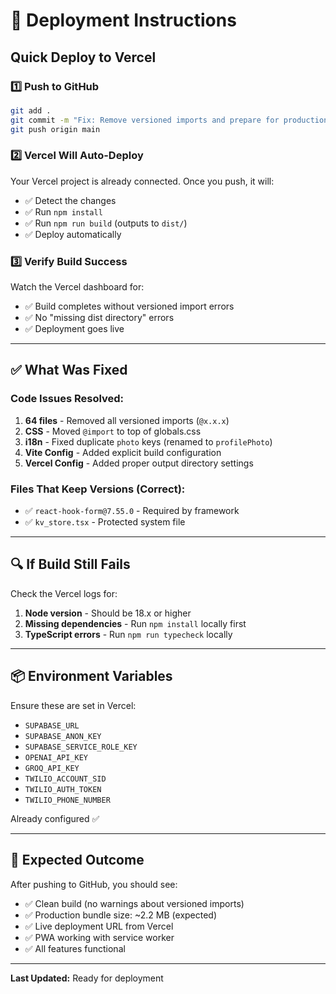 # 🚀 Deployment Instructions

## Quick Deploy to Vercel

### 1️⃣ Push to GitHub
```bash
git add .
git commit -m "Fix: Remove versioned imports and prepare for production"
git push origin main
```

### 2️⃣ Vercel Will Auto-Deploy
Your Vercel project is already connected. Once you push, it will:
- ✅ Detect the changes
- ✅ Run `npm install`
- ✅ Run `npm run build` (outputs to `dist/`)
- ✅ Deploy automatically

### 3️⃣ Verify Build Success
Watch the Vercel dashboard for:
- ✅ Build completes without versioned import errors
- ✅ No "missing dist directory" errors
- ✅ Deployment goes live

---

## ✅ What Was Fixed

### Code Issues Resolved:
1. **64 files** - Removed all versioned imports (`@x.x.x`)
2. **CSS** - Moved `@import` to top of globals.css
3. **i18n** - Fixed duplicate `photo` keys (renamed to `profilePhoto`)
4. **Vite Config** - Added explicit build configuration
5. **Vercel Config** - Added proper output directory settings

### Files That Keep Versions (Correct):
- ✅ `react-hook-form@7.55.0` - Required by framework
- ✅ `kv_store.tsx` - Protected system file

---

## 🔍 If Build Still Fails

Check the Vercel logs for:
1. **Node version** - Should be 18.x or higher
2. **Missing dependencies** - Run `npm install` locally first
3. **TypeScript errors** - Run `npm run typecheck` locally

---

## 📦 Environment Variables

Ensure these are set in Vercel:
- `SUPABASE_URL`
- `SUPABASE_ANON_KEY`
- `SUPABASE_SERVICE_ROLE_KEY`
- `OPENAI_API_KEY`
- `GROQ_API_KEY`
- `TWILIO_ACCOUNT_SID`
- `TWILIO_AUTH_TOKEN`
- `TWILIO_PHONE_NUMBER`

Already configured ✅

---

## 🎉 Expected Outcome

After pushing to GitHub, you should see:
- ✅ Clean build (no warnings about versioned imports)
- ✅ Production bundle size: ~2.2 MB (expected)
- ✅ Live deployment URL from Vercel
- ✅ PWA working with service worker
- ✅ All features functional

---

**Last Updated:** Ready for deployment
